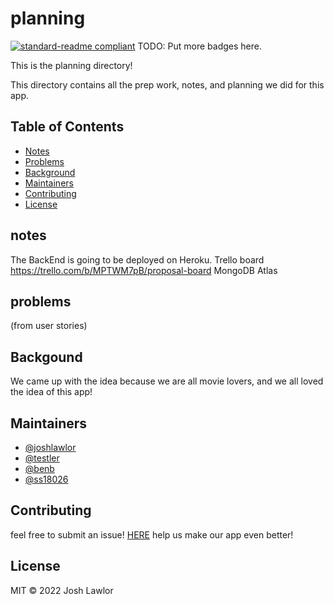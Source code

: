 # planning

[![standard-readme compliant](https://img.shields.io/badge/standard--readme-OK-green.svg?style=flat-square)](https://github.com/RichardLitt/standard-readme)
TODO: Put more badges here.

This is the planning directory!

This directory contains all the prep work, notes, and planning we did for this app.

## Table of Contents
- [Notes](#notes)
- [Problems](#problems)
- [Background](#background)
- [Maintainers](#maintainers)
- [Contributing](#contributing)
- [License](#license)

## notes

The BackEnd is going to be deployed on Heroku.
Trello board https://trello.com/b/MPTWM7pB/proposal-board
MongoDB Atlas

## problems

(from user stories)

## Backgound

We came up with the idea because we are all movie lovers, and we all loved the idea of this app!

## Maintainers

- [@joshlawlor](https://github.com/joshlawlor)
- [@testler](https://github.com/testler)
- [@benb](https://github.com/benb)
- [@ss18026](https://github.com/ss18026)

## Contributing

feel free to submit an issue!  [HERE](https://github.com/joshlawlor/Project-3/issues)
help us make our app even better!

## License

MIT © 2022 Josh Lawlor
